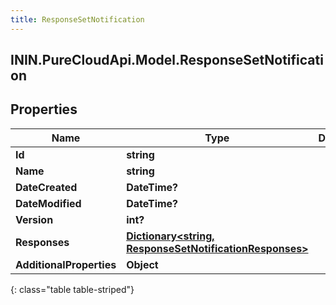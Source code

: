 ```yaml
---
title: ResponseSetNotification
---
```

## ININ.PureCloudApi.Model.ResponseSetNotification

## Properties

|Name | Type | Description | Notes|
|------------ | ------------- | ------------- | -------------|
| **Id** | **string** |  | [optional] |
| **Name** | **string** |  | [optional] |
| **DateCreated** | **DateTime?** |  | [optional] |
| **DateModified** | **DateTime?** |  | [optional] |
| **Version** | **int?** |  | [optional] |
| **Responses** | [**Dictionary&lt;string, ResponseSetNotificationResponses&gt;**](ResponseSetNotificationResponses.html) |  | [optional] |
| **AdditionalProperties** | **Object** |  | [optional] |
{: class="table table-striped"}


